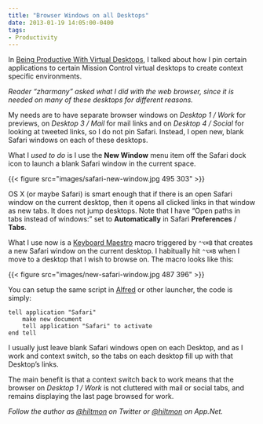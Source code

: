 ```yaml
---
title: "Browser Windows on all Desktops"
date: 2013-01-19 14:05:00-0400
tags: 
- Productivity
---
```


In [Being Productive With Virtual Desktops](https://hiltmon.com/blog/2013/01/17/being-productive-with-virtual-desktops/), I talked about how I pin certain applications to certain Mission Control virtual desktops to create context specific environments.

*Reader “zharmany” asked what I did with the web browser, since it is needed on many of these desktops for different reasons.*

My needs are to have separate browser windows on *Desktop 1 / Work* for previews, on *Desktop 3 / Mail* for mail links and on *Desktop 4 / Social* for looking at tweeted links, so I do not pin Safari. Instead, I open new, blank Safari windows on each of these desktops.

What I *used to do* is I use the **New Window** menu item off the Safari dock icon to launch a blank Safari window in the current space.

{{< figure src="images/safari-new-window.jpg 495 303" >}}

OS X (or maybe Safari) is smart enough that if there is an open Safari window on the current desktop, then it opens all clicked links in that window as new tabs. It does not jump desktops. Note that I have “Open paths in tabs instead of windows:” set to **Automatically** in Safari **Preferences** / **Tabs**.

What I use now is a [Keyboard Maestro](http://www.keyboardmaestro.com/main/) macro triggered by `⌃⌥⌘B` that creates a new Safari window on the current desktop.  I habitually hit `⌃⌥⌘B` when I move to a desktop that I wish to browse on. The macro looks like this:

{{< figure src="images/new-safari-window.jpg 487 396" >}}

You can setup the same script in [Alfred](https://itunes.apple.com/us/app/alfred/id405843582?mt=12&uo=4&at=10l894) or other launcher, the code is simply:

```
tell application "Safari"
	make new document
	tell application "Safari" to activate
end tell
```

I usually just leave blank Safari windows open on each Desktop, and as I work and context switch, so the tabs on each desktop fill up with that Desktop’s links. 

The main benefit is that a context switch back to work means that the browser on *Desktop 1 / Work* is not cluttered with mail or social tabs, and remains displaying the last page browsed for work.

*Follow the author as [@hiltmon](https://twitter.com/hiltmon) on Twitter or [@hiltmon](http://alpha.app.net/hiltmon) on App.Net.*
